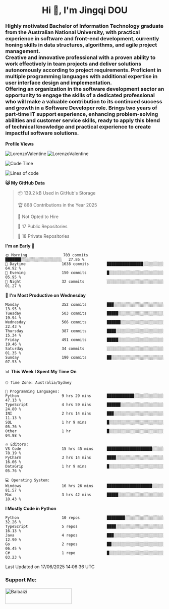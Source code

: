 <h1 align="center">Hi 👋, I'm Jingqi DOU</h1>
<h3 align="left">
Highly motivated Bachelor of Information Technology graduate from the Australian National University, with practical experience in software and front-end development, currently honing skills in data structures, algorithms, and agile project management. <br>
Creative and innovative professional with a proven ability to work effectively in team projects and deliver solutions autonomously according to project requirements. Proficient in multiple programming languages with additional expertise in user interface design and implementation. <br>
Offering an organization in the software development sector an opportunity to engage the skills of a dedicated professional who will make a valuable contribution to its continued success and growth in a Software Developer role. Brings two years of part-time IT support experience, enhancing problem-solving abilities and customer service skills, ready to apply this blend of technical knowledge and practical experience to create impactful software solutions.
</h3>

**Profile Views**<br>
<!-- <img src="https://count.getloli.com/get/@:name" alt="LorenzoValentine" theme="rule34" /> -->
<img src="https://count.getloli.com/@LorenzoValentine?name=LorenzoValentine&theme=asoul&padding=7&offset=0&align=center&scale=2&pixelated=1&darkmode=auto&prefix=020315" alt="LorenzoValentine" theme="rule34" />
<img src="https://count.getloli.com/@LorenzoValentine?name=LorenzoValentine&theme=food&padding=7&offset=0&align=center&scale=2&pixelated=1&darkmode=auto&prefix=020315" alt="LorenzoValentine" theme="rule34" />
 

<!--START_SECTION:waka-->
![Code Time](http://img.shields.io/badge/Code%20Time-2%2C066%20hrs%201%20min-blue)

![Lines of code](https://img.shields.io/badge/From%20Hello%20World%20I%27ve%20Written-466.2%20thousand%20lines%20of%20code-blue)

**🐱 My GitHub Data** 

> 📦 139.2 kB Used in GitHub's Storage 
 > 
> 🏆 868 Contributions in the Year 2025
 > 
> 🚫 Not Opted to Hire
 > 
> 📜 17 Public Repositories 
 > 
> 🔑 18 Private Repositories 
 > 
**I'm an Early 🐤** 

```text
🌞 Morning                703 commits         ███████░░░░░░░░░░░░░░░░░░   27.86 % 
🌆 Daytime                1638 commits        ████████████████░░░░░░░░░   64.92 % 
🌃 Evening                150 commits         █░░░░░░░░░░░░░░░░░░░░░░░░   05.95 % 
🌙 Night                  32 commits          ░░░░░░░░░░░░░░░░░░░░░░░░░   01.27 % 
```
📅 **I'm Most Productive on Wednesday** 

```text
Monday                   352 commits         ███░░░░░░░░░░░░░░░░░░░░░░   13.95 % 
Tuesday                  503 commits         █████░░░░░░░░░░░░░░░░░░░░   19.94 % 
Wednesday                566 commits         ██████░░░░░░░░░░░░░░░░░░░   22.43 % 
Thursday                 387 commits         ████░░░░░░░░░░░░░░░░░░░░░   15.34 % 
Friday                   491 commits         █████░░░░░░░░░░░░░░░░░░░░   19.46 % 
Saturday                 34 commits          ░░░░░░░░░░░░░░░░░░░░░░░░░   01.35 % 
Sunday                   190 commits         ██░░░░░░░░░░░░░░░░░░░░░░░   07.53 % 
```


📊 **This Week I Spent My Time On** 

```text
🕑︎ Time Zone: Australia/Sydney

💬 Programming Languages: 
Python                   9 hrs 29 mins       ████████████░░░░░░░░░░░░░   47.13 % 
TypeScript               4 hrs 59 mins       ██████░░░░░░░░░░░░░░░░░░░   24.80 % 
INI                      2 hrs 14 mins       ███░░░░░░░░░░░░░░░░░░░░░░   11.13 % 
SQL                      1 hr 9 mins         █░░░░░░░░░░░░░░░░░░░░░░░░   05.76 % 
Other                    1 hr                █░░░░░░░░░░░░░░░░░░░░░░░░   04.98 % 

🔥 Editors: 
VS Code                  15 hrs 45 mins      ████████████████████░░░░░   78.19 % 
PyCharm                  3 hrs 14 mins       ████░░░░░░░░░░░░░░░░░░░░░   16.06 % 
DataGrip                 1 hr 9 mins         █░░░░░░░░░░░░░░░░░░░░░░░░   05.76 % 

💻 Operating System: 
Windows                  16 hrs 26 mins      ████████████████████░░░░░   81.57 % 
Mac                      3 hrs 42 mins       █████░░░░░░░░░░░░░░░░░░░░   18.43 % 
```

**I Mostly Code in Python** 

```text
Python                   10 repos            ████████░░░░░░░░░░░░░░░░░   32.26 % 
TypeScript               5 repos             ████░░░░░░░░░░░░░░░░░░░░░   16.13 % 
Java                     4 repos             ███░░░░░░░░░░░░░░░░░░░░░░   12.90 % 
Go                       2 repos             ██░░░░░░░░░░░░░░░░░░░░░░░   06.45 % 
C#                       1 repo              █░░░░░░░░░░░░░░░░░░░░░░░░   03.23 % 
```




 Last Updated on 17/06/2025 14:06:36 UTC
<!--END_SECTION:waka-->

<!-- [![willianrod's wakatime stats](https://github-readme-stats.vercel.app/api/wakatime?username=lorenzoval2050)](https://github.com/anuraghazra/github-readme-stats) -->


<h3 align="left">Support Me:</h3>
<p><a href="https://www.buymeacoffee.com/Baibaizi"> <img align="left" src="https://cdn.buymeacoffee.com/buttons/v2/default-yellow.png" height="50" width="210" alt="Baibaizi" /></a></p><br><br>
